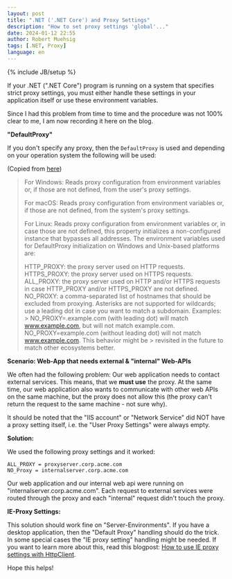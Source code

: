 ```yaml
---
layout: post
title: ".NET ('.NET Core') and Proxy Settings"
description: "How to set proxy settings 'global'..."
date: 2024-01-12 22:55
author: Robert Muehsig
tags: [.NET, Proxy]
language: en
---
```


{% include JB/setup %}

If your .NET (".NET Core") program is running on a system that specifies strict proxy settings, you must either handle these settings in your application itself or use these environment variables.

Since I had this problem from time to time and the procedure was not 100% clear to me, I am now recording it here on the blog.

__"DefaultProxy"__

If you don't specify any proxy, then the `DefaultProxy` is used and depending on your operation system the following will be used:

(Copied from [here](https://learn.microsoft.com/en-us/dotnet/api/system.net.http.httpclient.defaultproxy?view=net-8.0))

> For Windows: Reads proxy configuration from environment variables or, if those are not defined, from the user's proxy settings.
>
> For macOS: Reads proxy configuration from environment variables or, if those are not defined, from the system's proxy settings.
> 
> For Linux: Reads proxy configuration from environment variables or, in case those are not defined, this property initializes a non-configured instance that bypasses all addresses.
> The environment variables used for DefaultProxy initialization on Windows and Unix-based platforms are:
> 
> HTTP_PROXY: the proxy server used on HTTP requests.
> HTTPS_PROXY: the proxy server used on HTTPS requests.
> ALL_PROXY: the proxy server used on HTTP and/or HTTPS requests in case HTTP_PROXY and/or HTTPS_PROXY are not defined.
> NO_PROXY: a comma-separated list of hostnames that should be excluded from proxying. Asterisks are not supported for wildcards; use a leading dot in case you want to match a subdomain. Examples: > NO_PROXY=.example.com (with leading dot) will match www.example.com, but will not match example.com. NO_PROXY=example.com (without leading dot) will not match www.example.com. This behavior might be > revisited in the future to match other ecosystems better.

__Scenario: Web-App that needs external & "internal" Web-APIs__

We often had the following problem: 
Our web application needs to contact external services. This means, that we __must use__ the proxy.
At the same time, our web application also wants to communicate with other web APIs on the same machine, but the proxy does not allow this (the proxy can't return the request to the same machine - not sure why).

It should be noted that the "IIS account" or "Network Service" did NOT have a proxy setting itself, i.e. the "User Proxy Settings" were always empty.

__Solution:__

We used the following proxy settings and it worked:

```
ALL_PROXY = proxyserver.corp.acme.com
NO_Proxy = internalserver.corp.acme.com
```

Our web application and our internal web api were running on "internalserver.corp.acme.com". Each request to external services were routed through the proxy and each "internal" request didn't touch the proxy. 

__IE-Proxy Settings:__

This solution should work fine on "Server-Environments". If you have a desktop application, then the "Default Proxy" handling should do the trick. In some special cases the "IE proxy setting" handling might be needed. If you want to learn more about this, read this blogpost: [How to use IE proxy settings with HttpClient](https://blog.codeinside.eu/2022/03/28/how-to-use-ie-proxy-settings-with-httpclient/).

Hope this helps!